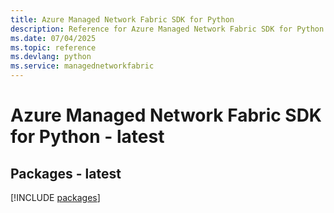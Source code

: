 ```yaml
---
title: Azure Managed Network Fabric SDK for Python
description: Reference for Azure Managed Network Fabric SDK for Python
ms.date: 07/04/2025
ms.topic: reference
ms.devlang: python
ms.service: managednetworkfabric
---
```

# Azure Managed Network Fabric SDK for Python - latest
## Packages - latest
[!INCLUDE [packages](managed-network-fabric-index.md)]